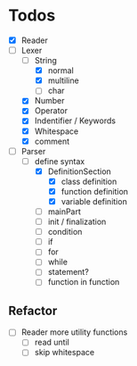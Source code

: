 # Todos

- [X] Reader
- [ ] Lexer
  - [ ] String
    - [X] normal
    - [X] multiline
    - [ ] char
  - [X] Number
  - [X] Operator
  - [X] Indentifier / Keywords
  - [X] Whitespace
  - [X] comment
- [ ] Parser
  - [ ] define syntax
    - [X] DefinitionSection
      - [X] class definition  
      - [X] function definition
      - [X] variable definition
    - [ ] mainPart
    - [ ] init / finalization
    - [ ] condition
    - [ ] if
    - [ ] for
    - [ ] while
    - [ ] statement?
    - [ ] function in function

## Refactor 

- [ ] Reader more utility functions
  - [ ] read until
  - [ ] skip whitespace